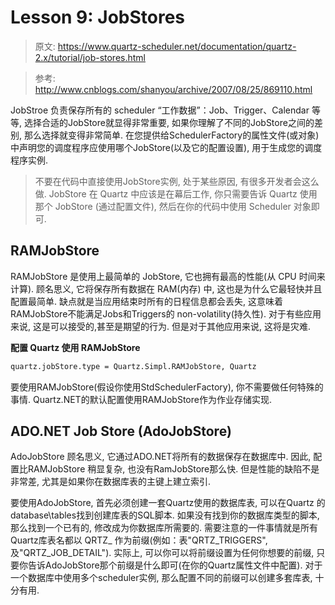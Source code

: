 # Lesson 9: JobStores

> 原文: https://www.quartz-scheduler.net/documentation/quartz-2.x/tutorial/job-stores.html

> 参考: http://www.cnblogs.com/shanyou/archive/2007/08/25/869110.html

JobStroe 负责保存所有的 scheduler “工作数据”：Job、Trigger、Calendar 等等, 选择合适的JobStore就显得非常重要, 如果你理解了不同的JobStore之间的差别, 那么选择就变得非常简单. 在您提供给SchedulerFactory的属性文件(或对象) 中声明您的调度程序应使用哪个JobStore(以及它的配置设置), 用于生成您的调度程序实例.

> 不要在代码中直接使用JobStore实例, 处于某些原因, 有很多开发者会这么做. JobStore 在 Quartz 中应该是在幕后工作, 你只需要告诉 Quartz 使用那个 JobStore (通过配置文件), 然后在你的代码中使用 Scheduler 对象即可.

## RAMJobStore

RAMJobStore 是使用上最简单的 JobStore, 它也拥有最高的性能(从 CPU 时间来计算). 顾名思义, 它将保存所有数据在 RAM(内存) 中, 这也是为什么它最轻快并且配置最简单. 缺点就是当应用结束时所有的日程信息都会丢失, 这意味着RAMJobStore不能满足Jobs和Triggers的 non-volatility(持久性). 对于有些应用来说, 这是可以接受的,甚至是期望的行为. 但是对于其他应用来说, 这将是灾难.

**配置 Quartz 使用 RAMJobStore**

```xml
quartz.jobStore.type = Quartz.Simpl.RAMJobStore, Quartz
```

要使用RAMJobStore(假设你使用StdSchedulerFactory), 你不需要做任何特殊的事情. Quartz.NET的默认配置使用RAMJobStore作为作业存储实现.

## ADO.NET Job Store (AdoJobStore)

AdoJobStore 顾名思义, 它通过ADO.NET将所有的数据保存在数据库中. 因此, 配置比RAMJobStore 稍显复杂, 也没有RamJobStore那么快. 但是性能的缺陷不是非常差, 尤其是如果你在数据库表的主键上建立索引.

要使用AdoJobStore, 首先必须创建一套Quartz使用的数据库表, 可以在Quartz 的database\tables找到创建库表的SQL脚本. 如果没有找到你的数据库类型的脚本, 那么找到一个已有的, 修改成为你数据库所需要的. 需要注意的一件事情就是所有Quartz库表名都以 QRTZ_ 作为前缀(例如：表"QRTZ_TRIGGERS",及"QRTZ_JOB_DETAIL"). 实际上, 可以你可以将前缀设置为任何你想要的前缀, 只要你告诉AdoJobStore那个前缀是什么即可(在你的Quartz属性文件中配置). 对于一个数据库中使用多个scheduler实例, 那么配置不同的前缀可以创建多套库表, 十分有用.





